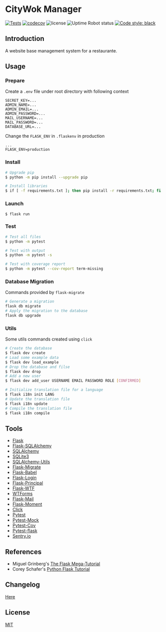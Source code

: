 # CityWok Manager

[![Tests](https://github.com/HenriqueLin/CityWok-Manager/actions/workflows/tests.yml/badge.svg)](https://github.com/HenriqueLin/CityWok-Manager/actions/workflows/tests.yml)
[![codecov](https://codecov.io/gh/HenriqueLin/CityWok-Manager/branch/develop/graph/badge.svg?token=PCSK7B85XY)](https://codecov.io/gh/HenriqueLin/CityWok-Manager)
![license](https://img.shields.io/github/license/HenriqueLin/CityWok-Manager)
![Uptime Robot status](https://img.shields.io/uptimerobot/status/m788531133-9727a88c922e36fa09bd5a3a)
[![Code style: black](https://img.shields.io/badge/code%20style-black-000000.svg)](https://github.com/psf/black)

## Introduction
A website base management system for a restaurante.

## Usage
### Prepare
Create a `.env` file under root directory with following context
```
SECRET_KEY=...
ADMIN_NAME=...
ADMIN_EMAIL=...
ADMIN_PASSWORD=...
MAIL_USERNAME=...
MAIL_PASSWORD=...
DATABASE_URL=...
```
Change the `FLASK_ENV` in `.flaskenv` in production
```
...
FLASK_ENV=production
```
### Install
```sh
# Upgrade pip
$ python -m pip install --upgrade pip

# Install libraries
$ if [ -f requirements.txt ]; then pip install -r requirements.txt; fi
```
### Launch
```
$ flask run
```
### Test
```sh
# Test all files
$ python -m pytest

# Test with output
$ python -m pytest -s

# Test with coverage report
$ python -m pytest --cov-report term-missing
```
### Database Migration
Commands provided by `flask-migrate`
```sh
# Generate a migration
flask db migrate
# Apply the migration to the database
flask db upgrade
```

### Utils
Some utils commands created using `click`
```sh
# Create the database
$ flask dev create
# Load some example data
$ flask dev load_example
# Drop the database and filse
$ flask dev drop
# Add a new user
$ flask dev add_user USERNAME EMAIL PASSWORD ROLE [CONFIRMED]

# Initialize translation file for a language
$ flask i18n init LANG
# Update the translation file
$ flask i18n update
# Compile the translation file
$ flask i18n compile
```

## Tools
- [Flask](https://flask.palletsprojects.com/en/2.0.x/)
- [Flask-SQLAlchemy](https://flask-sqlalchemy.palletsprojects.com/)
- [SQLAlchemy](https://www.sqlalchemy.org/)
- [SQLite3](https://www.sqlite.org/)
- [SQLAlchemy-Utils](https://sqlalchemy-utils.readthedocs.io/en/latest/)
- [Flask-Migrate](https://flask-migrate.readthedocs.io/en/latest/)
- [Flask-Babel](https://flask-babel.tkte.ch/#)
- [Flask-Login](https://flask-login.readthedocs.io/en/latest/)
- [Flask-Principal](https://pythonhosted.org/Flask-Principal/)
- [Flask-WTF](https://flask-wtf.readthedocs.io/en/0.15.x/)
- [WTForms](https://wtforms.readthedocs.io/en/2.3.x/)
- [Flask-Mail](https://pythonhosted.org/Flask-Mail/)
- [Flask-Moment](https://flask-moment.readthedocs.io/en/latest/)
- [Click](https://click.palletsprojects.com/en/8.0.x/)
- [Pytest](https://docs.pytest.org/en/6.2.x/)
- [Pytest-Mock](https://github.com/pytest-dev/pytest-mock/)
- [Pytest-Cov](https://github.com/pytest-dev/pytest-cov)
- [Pytest-flask](https://pytest-flask.readthedocs.io/en/latest/)
- [Sentry.io](https://docs.sentry.io/platforms/python/guides/flask/)

## References
- Miguel Grinberg's [The Flask Mega-Tutorial](https://blog.miguelgrinberg.com/post/the-flask-mega-tutorial-part-i-hello-world)
- Corey Schafer's [Python Flask Tutorial](https://www.youtube.com/watch?v=MwZwr5Tvyxo&list=PL-osiE80TeTs4UjLw5MM6OjgkjFeUxCYH)

## Changelog
[Here](CHANGELOG.md)

## License
[MIT](LICENSE.txt)
